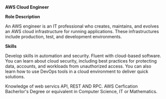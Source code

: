 **AWS Cloud Engineer**

**Role Description**

An AWS engineer is an IT professional who creates, maintains, and evolves an AWS cloud infrastructure for running applications. These infrastructures include production, test, and development environments.

**Skills**

Develop skills in automation and security. Fluent with cloud-based software. You can learn about cloud security, including best practices for protecting data, accounts, and workloads from unauthorized access. You can also learn how to use DevOps tools in a cloud environment to deliver quick solutions.

Knowledge of web servics API, REST AND RPC.
AWS Cerfication
Bacherlor's Degree or equivalent in Computer Science, IT or Mathematics.
